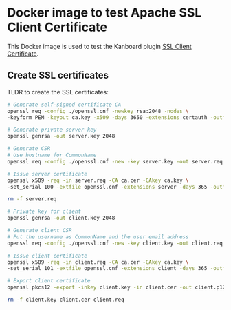 Docker image to test Apache SSL Client Certificate
==================================================

This Docker image is used to test the Kanboard plugin [SSL Client Certificate](https://github.com/kanboard/plugin-client-certificate).

Create SSL certificates
-----------------------

TLDR to create the SSL certificates:

```bash
# Generate self-signed certificate CA
openssl req -config ./openssl.cnf -newkey rsa:2048 -nodes \
-keyform PEM -keyout ca.key -x509 -days 3650 -extensions certauth -outform PEM -out ca.cer

# Generate private server key
openssl genrsa -out server.key 2048

# Generate CSR
# Use hostname for CommonName
openssl req -config ./openssl.cnf -new -key server.key -out server.req

# Issue server certificate
openssl x509 -req -in server.req -CA ca.cer -CAkey ca.key \
-set_serial 100 -extfile openssl.cnf -extensions server -days 365 -outform PEM -out server.cer

rm -f server.req
```

```bash
# Private key for client
openssl genrsa -out client.key 2048

# Generate client CSR
# Put the username as CommonName and the user email address
openssl req -config ./openssl.cnf -new -key client.key -out client.req

# Issue client certificate
openssl x509 -req -in client.req -CA ca.cer -CAkey ca.key \
-set_serial 101 -extfile openssl.cnf -extensions client -days 365 -outform PEM -out client.cer

# Export client certificate
openssl pkcs12 -export -inkey client.key -in client.cer -out client.p12

rm -f client.key client.cer client.req
```
